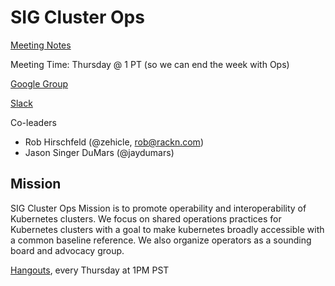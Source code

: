 SIG Cluster Ops
===============

[Meeting Notes](https://docs.google.com/document/d/1IhN5v6MjcAUrvLd9dAWtKcGWBWSaRU8DNyPiof3gYMY/edit#)

Meeting Time: Thursday @ 1 PT (so we can end the week with Ops)

[Google Group](https://groups.google.com/forum/#!forum/kubernetes-sig-cluster-ops)

[Slack](https://kubernetes.slack.com/messages/sig-cluster-ops/)

Co-leaders
* Rob Hirschfeld (@zehicle, rob@rackn.com)
* Jason Singer DuMars (@jaydumars)

Mission
-------

SIG Cluster Ops Mission is to promote operability and interoperability of Kubernetes clusters.  We focus on shared operations practices for Kubernetes clusters with a goal to make kubernetes broadly accessible with a common baseline reference.  We also organize operators as a sounding board and advocacy group.


[Hangouts](https://plus.google.com/hangouts/_/google.com/sig-cluster-ops), every Thursday at 1PM PST
